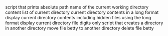 script that prints absolute path name of the current working directory
content list of current directory
current directory contents in a long format
display current directory contents including hidden files using the long format
display current directory file digits only
script that creates a directory in another directory
move file betty to another directory
delete file betty
